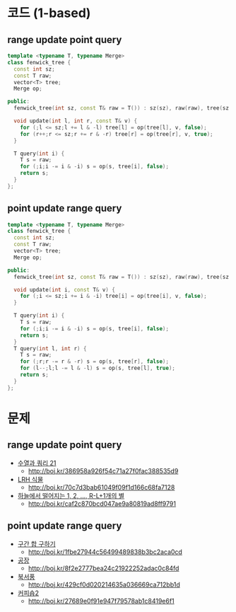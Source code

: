 # 코드 (1-based)

## range update point query
```cpp
template <typename T, typename Merge>
class fenwick_tree {
  const int sz;
  const T raw;
  vector<T> tree;
  Merge op;

public:
  fenwick_tree(int sz, const T& raw = T()) : sz(sz), raw(raw), tree(sz + 1, raw) {}

  void update(int l, int r, const T& v) {
    for (;l <= sz;l += l & -l) tree[l] = op(tree[l], v, false);
    for (r++;r <= sz;r += r & -r) tree[r] = op(tree[r], v, true);
  }

  T query(int i) {
    T s = raw;
    for (;i;i -= i & -i) s = op(s, tree[i], false);
    return s;
  }
};
```

## point update range query
```cpp
template <typename T, typename Merge>
class fenwick_tree {
  const int sz;
  const T raw;
  vector<T> tree;
  Merge op;

public:
  fenwick_tree(int sz, const T& raw = T()) : sz(sz), raw(raw), tree(sz + 1, raw) {}

  void update(int i, const T& v) {
    for (;i <= sz;i += i & -i) tree[i] = op(tree[i], v, false);
  }

  T query(int i) {
    T s = raw;
    for (;i;i -= i & -i) s = op(s, tree[i], false);
    return s;
  }
  T query(int l, int r) {
    T s = raw;
    for (;r;r -= r & -r) s = op(s, tree[r], false);
    for (l--;l;l -= l & -l) s = op(s, tree[l], true);
    return s;
  }
};
```

# 문제

## range update point query
* [수열과 쿼리 21](https://boj.kr/16975)
  * http://boj.kr/386958a926f54c71a27f0fac388535d9
* [LRH 식물](https://boj.kr/2934)
  * http://boj.kr/70c7d3bab61049f09f1d166c68fa7128
* [하늘에서 떨어지는 1, 2, ..., R-L+1개의 별](https://boj.kr/17353)
  * http://boj.kr/caf2c870bcd047ae9a80819ad8ff9791

## point update range query
* [구간 합 구하기](https://boj.kr/2042)
  * http://boj.kr/1fbe27944c56499489838b3bc2aca0cd
* [공장](https://boj.kr/7578)
  * http://boj.kr/8f2e2777bea24c21922252adac0c84fd
* [북서풍](https://boj.kr/5419)
  * http://boj.kr/429cf0d020214635a036669ca712bb1d
* [커피숍2](https://boj.kr/1275)
  * http://boj.kr/27689e0f91e947f79578ab1c8419e6f1
